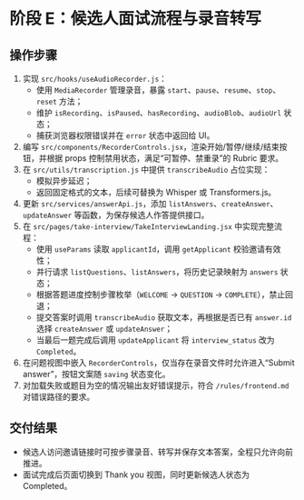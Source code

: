 # 阶段 E：候选人面试流程与录音转写

## 操作步骤
1. 实现 `src/hooks/useAudioRecorder.js`：
   - 使用 `MediaRecorder` 管理录音，暴露 `start`、`pause`、`resume`、`stop`、`reset` 方法；
   - 维护 `isRecording`、`isPaused`、`hasRecording`、`audioBlob`、`audioUrl` 状态；
   - 捕获浏览器权限错误并在 `error` 状态中返回给 UI。
2. 编写 `src/components/RecorderControls.jsx`，渲染开始/暂停/继续/结束按钮，并根据 props 控制禁用状态，满足“可暂停、禁重录”的 Rubric 要求。
3. 在 `src/utils/transcription.js` 中提供 `transcribeAudio` 占位实现：
   - 模拟异步延迟；
   - 返回固定格式的文本，后续可替换为 Whisper 或 Transformers.js。
4. 更新 `src/services/answerApi.js`，添加 `listAnswers`、`createAnswer`、`updateAnswer` 等函数，为保存候选人作答提供接口。
5. 在 `src/pages/take-interview/TakeInterviewLanding.jsx` 中实现完整流程：
   - 使用 `useParams` 读取 `applicantId`，调用 `getApplicant` 校验邀请有效性；
   - 并行请求 `listQuestions`、`listAnswers`，将历史记录映射为 `answers` 状态；
   - 根据答题进度控制步骤枚举（`WELCOME` → `QUESTION` → `COMPLETE`），禁止回退；
   - 提交答案时调用 `transcribeAudio` 获取文本，再根据是否已有 `answer.id` 选择 `createAnswer` 或 `updateAnswer`；
   - 当最后一题完成后调用 `updateApplicant` 将 `interview_status` 改为 `Completed`。
6. 在问题视图中嵌入 `RecorderControls`，仅当存在录音文件时允许进入“Submit answer”，按钮文案随 `saving` 状态变化。
7. 对加载失败或题目为空的情况输出友好错误提示，符合 `/rules/frontend.md` 对错误路径的要求。

## 交付结果
- 候选人访问邀请链接时可按步骤录音、转写并保存文本答案，全程只允许向前推进。
- 面试完成后页面切换到 Thank you 视图，同时更新候选人状态为 Completed。
